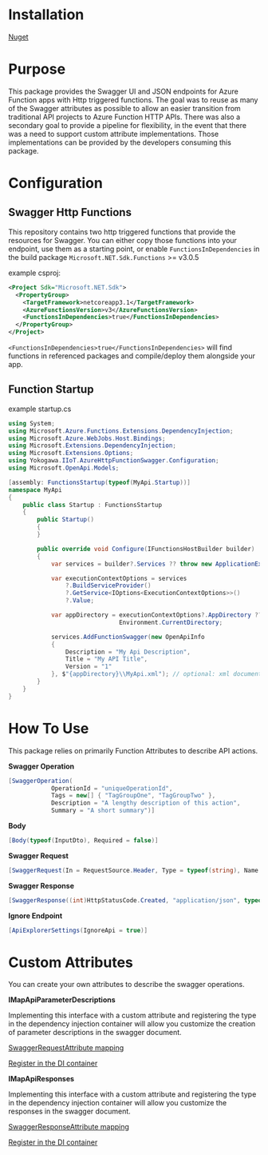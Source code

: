 # Installation

[Nuget](https://www.nuget.org/packages/Yokogawa.IIoT.AzureHttpFunctionSwagger/)

# Purpose

This package provides the Swagger UI and JSON endpoints for Azure Function apps with Http triggered functions. The goal was to reuse as many of the Swagger attributes as possible to allow an easier transition from traditional API projects to Azure Function HTTP APIs. There was also a secondary goal to provide a pipeline for flexibility, in the event that there was a need to support custom attribute implementations. Those implementations can be provided by the developers consuming this package.

# Configuration


## Swagger Http Functions

This repository contains two http triggered functions that provide the resources for Swagger. You can either copy those functions into your endpoint, use them as a starting point, or enable `FunctionsInDependencies` in the build package `Microsoft.NET.Sdk.Functions` >= v3.0.5

example csproj:
```xml
<Project Sdk="Microsoft.NET.Sdk">
  <PropertyGroup>
    <TargetFramework>netcoreapp3.1</TargetFramework>
    <AzureFunctionsVersion>v3</AzureFunctionsVersion>
    <FunctionsInDependencies>true</FunctionsInDependencies>
  </PropertyGroup>
</Project>
```

`<FunctionsInDependencies>true</FunctionsInDependencies>` will find functions in referenced packages and compile/deploy them alongside your app.

## Function Startup
example startup.cs
```csharp
using System;
using Microsoft.Azure.Functions.Extensions.DependencyInjection;
using Microsoft.Azure.WebJobs.Host.Bindings;
using Microsoft.Extensions.DependencyInjection;
using Microsoft.Extensions.Options;
using Yokogawa.IIoT.AzureHttpFunctionSwagger.Configuration;
using Microsoft.OpenApi.Models;

[assembly: FunctionsStartup(typeof(MyApi.Startup))]
namespace MyApi
{
    public class Startup : FunctionsStartup
    {
        public Startup()
        {
        }

        public override void Configure(IFunctionsHostBuilder builder)
        {
            var services = builder?.Services ?? throw new ApplicationException("Something has gone wrong. Services is not available.");

            var executionContextOptions = services
                ?.BuildServiceProvider()
                ?.GetService<IOptions<ExecutionContextOptions>>()
                ?.Value;

            var appDirectory = executionContextOptions?.AppDirectory ??
                               Environment.CurrentDirectory;

            services.AddFunctionSwagger(new OpenApiInfo
            {
                Description = "My Api Description",
                Title = "My API Title",
                Version = "1"
            }, $"{appDirectory}\\MyApi.xml"); // optional: xml documentation file. Specifying this file will include the xml comments on types from the assembly in the swagger document.
        }
    }
}
```

# How To Use

This package relies on primarily Function Attributes to describe API actions.

**Swagger Operation**

```csharp
[SwaggerOperation(
            OperationId = "uniqueOperationId",
            Tags = new[] { "TagGroupOne", "TagGroupTwo" },
            Description = "A lengthy description of this action",
            Summary = "A short summary")]
```

**Body**

```csharp
[Body(typeof(InputDto), Required = false)]
```

**Swagger Request**

```csharp
[SwaggerRequest(In = RequestSource.Header, Type = typeof(string), Name = "parameterName")]
```

**Swagger Response**

```csharp
[SwaggerResponse((int)HttpStatusCode.Created, "application/json", typeof(ResponseDto))]
```

**Ignore Endpoint**
```csharp
[ApiExplorerSettings(IgnoreApi = true)] 
```

# Custom Attributes

You can create your own attributes to describe the swagger operations.

**IMapApiParameterDescriptions**

Implementing this interface with a custom attribute and registering the type in the dependency injection container will allow you customize the creation of parameter descriptions in the swagger document.

[SwaggerRequestAttribute mapping](https://github.com/Yokogawa/AzureHttpFunctionSwagger/blob/master/AzureHttpFunctionSwagger/Pipeline/SwaggerRequestParameterMapper.cs)

[Register in the DI container](https://github.com/Yokogawa/AzureHttpFunctionSwagger/blob/master/AzureHttpFunctionSwagger/Configuration/ServiceCollectionExtensions.cs#L95)

**IMapApiResponses**

Implementing this interface with a custom attribute and registering the type in the dependency injection container will allow you customize the responses in the swagger document.

[SwaggerResponseAttribute mapping](https://github.com/Yokogawa/AzureHttpFunctionSwagger/blob/master/AzureHttpFunctionSwagger/Pipeline/SwaggerResponseTypeMapper.cs)

[Register in the DI container](https://github.com/Yokogawa/AzureHttpFunctionSwagger/blob/master/AzureHttpFunctionSwagger/Configuration/ServiceCollectionExtensions.cs#L96)
